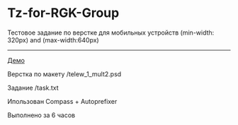 # Tz-for-RGK-Group

Тестовое задание по верстке для мобильных устройств (min-width: 320px) and (max-width:640px)

***

[Демо](https://www.mob.robston.ru)

Верстка по макету /telew_1_mult2.psd

Задание /task.txt

Ипользован Compass + Autoprefixer

Выполнено за 6 часов
